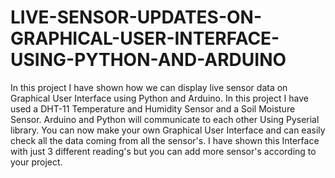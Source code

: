 # LIVE-SENSOR-UPDATES-ON-GRAPHICAL-USER-INTERFACE-USING-PYTHON-AND-ARDUINO
In this project I have shown how we can display live sensor data on Graphical User Interface using Python and Arduino. 
In this project I have used a DHT-11 Temperature and Humidity Sensor and a Soil Moisture Sensor.
Arduino and Python will communicate to each other Using Pyserial library.
You can now make your own Graphical User Interface and can easily check all the data coming from all the sensor's.
I have shown this Interface with just 3 different reading's but you can add more sensor's according to your project.
